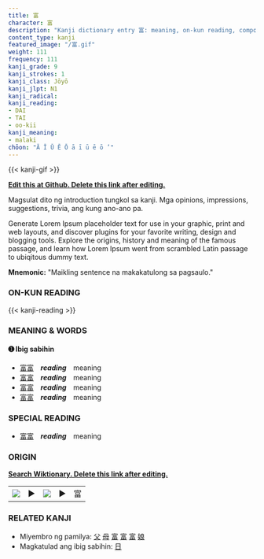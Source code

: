```yaml
---
title: 富
character: 富
description: "Kanji dictionary entry 富: meaning, on-kun reading, compounds, origin, related kanji"
content_type: kanji
featured_image: "/富.gif"
weight: 111
frequency: 111
kanji_grade: 9
kanji_strokes: 1
kanji_class: Jōyō
kanji_jlpt: N1
kanji_radical: 
kanji_reading: 
- DAI
- TAI
- oo-kii
kanji_meaning:
- malaki
chōon: "Ā Ī Ū Ē Ō ā ī ū ē ō ’"
---
```

[//]: # (Don't edit the line below. Kanji animated GIF code is automatically generated.)
{{< kanji-gif >}}

[//]: # (Edit below this line.)

**[Edit this at Github. Delete this link after editing.](https://github.com/tim0g/tim/tree/main/content/kanji/富/index.md)**

Magsulat dito ng introduction tungkol sa kanji. Mga opinions, impressions, suggestions, trivia, ang kung ano-ano pa.

Generate Lorem Ipsum placeholder text for use in your graphic, print and web layouts, and discover plugins for your favorite writing, design and blogging tools. Explore the origins, history and meaning of the famous passage, and learn how Lorem Ipsum went from scrambled Latin passage to ubiqitous dummy text.
 
**Mnemonic:** "Maikling sentence na makakatulong sa pagsaulo."

### ON-KUN READING

[//]: # (Don't edit the line below. ON-KUN READING code is automatically generated.)
{{< kanji-reading >}}

### MEANING & WORDS

#### ➊ **Ibig sabihin**
  - [富](../富)[富](../富)　***reading***　meaning
  - [富](../富)[富](../富)　***reading***　meaning
  - [富](../富)[富](../富)　***reading***　meaning
  - [富](../富)[富](../富)　***reading***　meaning

### SPECIAL READING
  - [富](../富)[富](../富)　***reading***　meaning

### ORIGIN

**[Search Wiktionary. Delete this link after editing.](https://wiktionary.org/wiki/富)**
<table class="kanji-table"><tr><td>
<img src="60px-富-bronze.svg.png">
</td><td>▶</td><td>
<img src="60px-富-oracle.svg.png">
</td><td>▶</td>
<td class="kanji-origin">富</td>
</tr></table>

### RELATED KANJI
- Miyembro ng pamilya: [父](../父) [母](../母) [富](../富) [富](../富) [富](../富) [娘](../娘)
- Magkatulad ang ibig sabihin: [日](../日)
